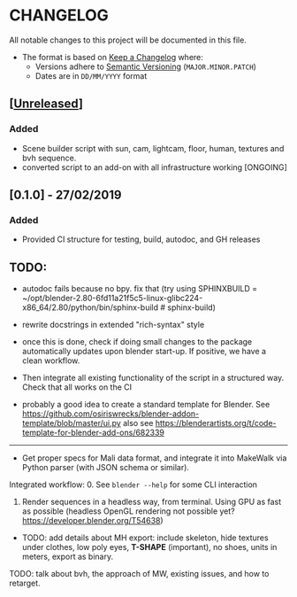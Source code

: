 # CHANGELOG
All notable changes to this project will be documented in this file.

* The format is based on [Keep a Changelog](https://keepachangelog.com/en/1.0.0/) where:
  - Versions adhere to [Semantic Versioning](https://semver.org/spec/v2.0.0.html) (`MAJOR.MINOR.PATCH`)
  - Dates are in `DD/MM/YYYY` format





## [[Unreleased](https://github.com/andres-fr/human-renderer/compare/0.1.0...HEAD)]

### Added
- Scene builder script with sun, cam, lightcam, floor, human, textures and bvh sequence.
- converted script to an add-on with all infrastructure working [ONGOING]

## [0.1.0] - 27/02/2019

### Added
- Provided CI structure for testing, build, autodoc, and GH releases


## TODO:


- autodoc fails because no bpy. fix that (try using SPHINXBUILD   = ~/opt/blender-2.80-6fd11a21f5c5-linux-glibc224-x86_64/2.80/python/bin/sphinx-build # sphinx-build)

- rewrite docstrings in extended "rich-syntax" style


- once this is done, check if doing small changes to the package automatically updates upon blender start-up. If positive, we have a clean workflow.

- Then integrate all existing functionality of the script in a structured way. Check that all works on the CI

- probably a good idea to create a standard template for Blender. See https://github.com/osiriswrecks/blender-addon-template/blob/master/ui.py
also see https://blenderartists.org/t/code-template-for-blender-add-ons/682339



-----------------------------------------



- Get proper specs for Mali data format, and integrate it into MakeWalk via Python parser (with JSON schema or similar).


Integrated workflow:
   0. See `blender --help` for some CLI interaction
   1. Render sequences in a headless way, from terminal. Using GPU as fast as possible (headless OpenGL rendering not possible yet? https://developer.blender.org/T54638)
   
* TODO: add details about MH export: include skeleton, hide textures under clothes, low poly eyes, **T-SHAPE** (important), no shoes, units in meters, export as binary.

TODO: talk about bvh, the approach of MW, existing issues, and how to retarget.

